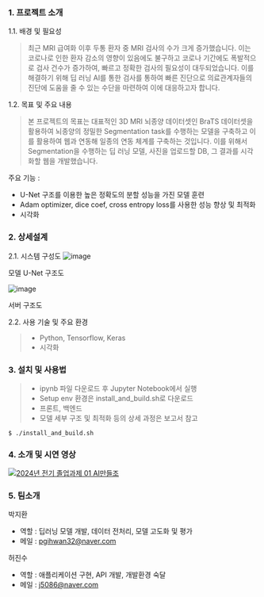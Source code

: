 ### 1. 프로젝트 소개

1.1. 배경 및 필요성

> 최근 MRI 급여화 이후 두통 환자 중 MRI 검사의 수가 크게 증가했습니다. 이는 코로나로 인한 환자 감소의 영향이 있음에도 불구하고 코로나 기간에도 폭발적으로 검사 건수가 증가하여, 빠르고 정확한 검사의 필요성이 대두되었습니다. 이를 해결하기 위해 딥 러닝 AI를 통한 검사를 통하여 빠른 진단으로 의료관계자들의 진단에 도움을 줄 수 있는 수단을 마련하여 이에 대응하고자 합니다.

1.2. 목표 및 주요 내용

> 본 프로젝트의 목표는 대표적인 3D MRI 뇌종양 데이터셋인 BraTS 데이터셋을 활용하여 뇌종양의 정밀한 Segmentation task를 수행하는 모델을 구축하고 이를 활용하여 웹과 연동해 일종의 연동 체계를 구축하는 것입니다. 이를 위해서 Segmentation을 수행하는 딥 러닝 모델, 사진을 업로드할 DB, 그 결과를 시각화할 웹을 개발했습니다.

주요 기능 : 
+ U-Net 구조를 이용한 높은 정확도의 분할 성능을 가진 모델 훈련
+ Adam optimizer, dice coef, cross entropy loss를 사용한 성능 향상 및 최적화
+ 시각화


### 2. 상세설계

2.1. 시스템 구성도
![image](https://github.com/user-attachments/assets/eac58169-6c79-4e71-b95a-501653ab9720)

모델 U-Net 구조도

![image](https://github.com/user-attachments/assets/579bf698-0586-4725-8e22-acec90d73d00)

서버 구조도

2.2. 사용 기술 및 주요 환경
> + Python, Tensorflow, Keras
> + 시각화

### 3. 설치 및 사용법

> + ipynb 파일 다운로드 후 Jupyter Notebook에서 실행
> + Setup env 환경은 install_and_build.sh로 다운로드
> + 프론트, 백엔드
> + 모델 세부 구조 및 최적화 등의 상세 과정은 보고서 참고

```
$ ./install_and_build.sh
```


### 4. 소개 및 시연 영상

[![2024년 전기 졸업과제 01 AI만들조](![image](https://github.com/user-attachments/assets/d76d3c02-1a20-49fd-9e18-e9437ddae57e)
)]([https://www.youtube.com/watch?v=zh_gQ_lmLqE](https://www.youtube.com/watch?v=9Kh_lqWs9pA))

### 5. 팀소개

박지환
- 역할 : 딥러닝 모델 개발, 데이터 전처리, 모델 고도화 및 평가
- 메일 : pgihwan32@naver.com

허진수
- 역할 : 애플리케이션 구현, API 개발, 개발환경 숙달
- 메일 : j5086@naver.com






